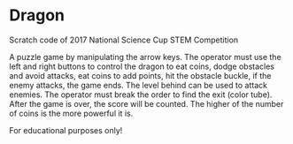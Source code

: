 # Dragon
Scratch code of 2017 National Science Cup STEM Competition

A puzzle game by manipulating the arrow keys. The operator must use the left and right buttons to control the dragon to eat coins, dodge obstacles and avoid attacks, eat coins to add points, hit the obstacle buckle, if the enemy attacks, the game ends. The level behind can be used to attack enemies. The operator must break the order to find the exit (color tube). After the game is over, the score will be counted. The higher of the number of coins is the more powerful it is.

For educational purposes only!
